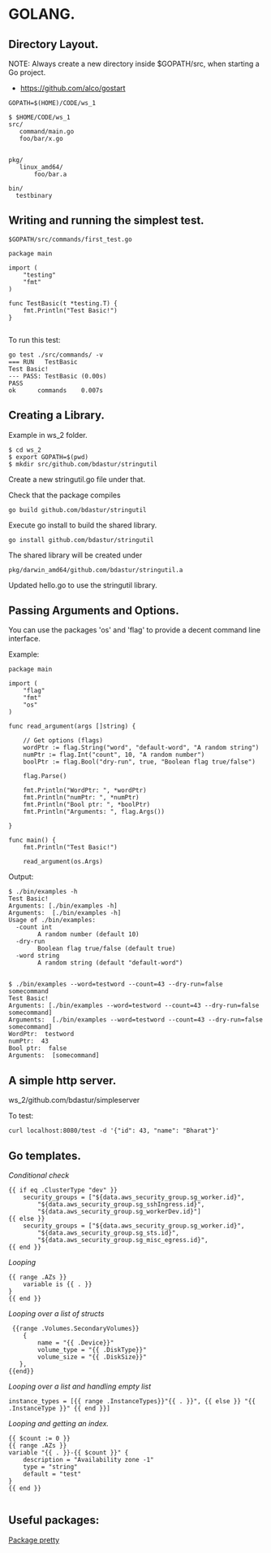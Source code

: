 # GOLANG.

## Directory Layout.

NOTE: Always create a new directory inside $GOPATH/src, when starting a Go project.
* https://github.com/alco/gostart


```
GOPATH=$(HOME)/CODE/ws_1

$ $HOME/CODE/ws_1
src/
   command/main.go
   foo/bar/x.go


pkg/
   linux_amd64/
       foo/bar.a

bin/
  testbinary

```



## Writing and running the simplest test.

```
$GOPATH/src/commands/first_test.go

package main

import (
    "testing"
    "fmt"
)

func TestBasic(t *testing.T) {
    fmt.Println("Test Basic!")
}


```

To run this test:

```
go test ./src/commands/ -v
=== RUN   TestBasic
Test Basic!
--- PASS: TestBasic (0.00s)
PASS
ok  	commands	0.007s

```

## Creating a Library.
Example in ws_2 folder.

```
$ cd ws_2
$ export GOPATH=$(pwd)
$ mkdir src/github.com/bdastur/stringutil

```
Create a new stringutil.go file under that.

Check that the package compiles
```
go build github.com/bdastur/stringutil
```

Execute go install to build the shared library.

```
go install github.com/bdastur/stringutil
```

The shared library will be created under

```
pkg/darwin_amd64/github.com/bdastur/stringutil.a 
```

Updated hello.go to use the stringutil library.

## Passing Arguments and Options.
You can use the packages 'os' and 'flag' to provide a decent command line interface.

Example:
```
package main

import (
    "flag"
    "fmt"
    "os"
)

func read_argument(args []string) {

    // Get options (flags)
    wordPtr := flag.String("word", "default-word", "A random string")
    numPtr := flag.Int("count", 10, "A random number")
    boolPtr := flag.Bool("dry-run", true, "Boolean flag true/false")

    flag.Parse()

    fmt.Println("WordPtr: ", *wordPtr)
    fmt.Println("numPtr: ", *numPtr)
    fmt.Println("Bool ptr: ", *boolPtr)
    fmt.Println("Arguments: ", flag.Args())

}

func main() {
    fmt.Println("Test Basic!")

    read_argument(os.Args)

```

Output:
```
$ ./bin/examples -h
Test Basic!
Arguments: [./bin/examples -h] 
Arguments:  [./bin/examples -h]
Usage of ./bin/examples:
  -count int
        A random number (default 10)
  -dry-run
        Boolean flag true/false (default true)
  -word string
        A random string (default "default-word")


$ ./bin/examples --word=testword --count=43 --dry-run=false somecommand
Test Basic!
Arguments: [./bin/examples --word=testword --count=43 --dry-run=false somecommand] 
Arguments:  [./bin/examples --word=testword --count=43 --dry-run=false somecommand]
WordPtr:  testword
numPtr:  43
Bool ptr:  false
Arguments:  [somecommand]

```

## A simple http server.
ws_2/github.com/bdastur/simpleserver

To test:
```
curl localhost:8080/test -d '{"id": 43, "name": "Bharat"}'
```


## Go templates.

*Conditional check*

```
{{ if eq .ClusterType "dev" }}
    security_groups = ["${data.aws_security_group.sg_worker.id}",
        "${data.aws_security_group.sg_sshIngress.id}",
        "${data.aws_security_group.sg_workerDev.id}"]
{{ else }}
    security_groups = ["${data.aws_security_group.sg_worker.id}",
        "${data.aws_security_group.sg_sts.id}",
        "${data.aws_security_group.sg_misc_egress.id}",
{{ end }}
```

*Looping*
```
{{ range .AZs }}
    variable is {{ . }}
}
{{ end }} 
```

*Looping over a list of structs*
```
 {{range .Volumes.SecondaryVolumes}}
    {
        name = "{{ .Device}}"
        volume_type = "{{ .DiskType}}"
        volume_size = "{{ .DiskSize}}"
   },
{{end}}
```

*Looping over a list and handling empty list*

```
instance_types = [{{ range .InstanceTypes}}"{{ . }}", {{ else }} "{{ .InstanceType }}" {{ end }}]
```


*Looping and getting an index.*
```
{{ $count := 0 }}
{{ range .AZs }}
variable "{{ . }}-{{ $count }}" {
    description = "Availability zone -1"
    type = "string"
    default = "test"
}
{{ end }}


```


## Useful packages:

[Package pretty](https://godoc.org/github.com/kr/pretty)

